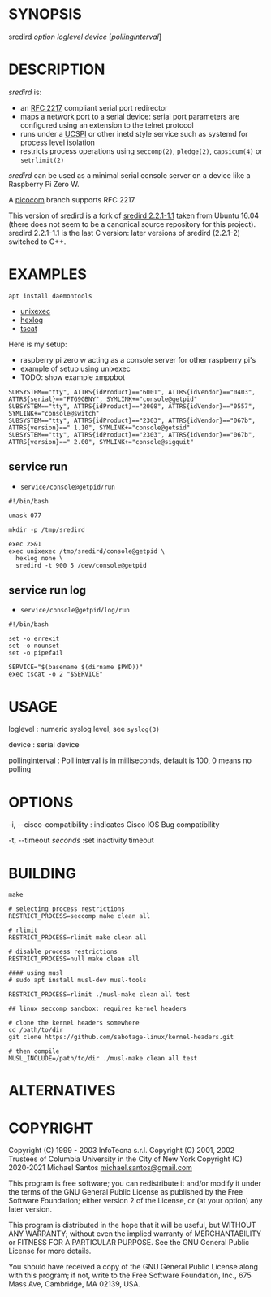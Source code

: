 # SYNOPSIS

sredird _option_ _loglevel_ _device_ [*pollinginterval*]

# DESCRIPTION

_sredird_ is:

- an [RFC 2217](https://datatracker.ietf.org/doc/html/rfc2217) compliant
  serial port redirector
- maps a network port to a serial device: serial port parameters are
  configured using an extension to the telnet protocol
- runs under a [UCSPI](http://cr.yp.to/proto/ucspi.txt) or other inetd
  style service such as systemd for process level isolation
- restricts process operations using `seccomp(2)`, `pledge(2)`,
  `capsicum(4)` or `setrlimit(2)`

_sredird_ can be used as a minimal serial console server on a device like
a Raspberry Pi Zero W.

A [picocom](https://github.com/npat-efault/picocom/tree/rfc2217) branch
supports RFC 2217.

This version of sredird is a fork of [sredird
2.2.1-1.1](https://github.com/msantos/sredird/blob/master/README)
taken from Ubuntu 16.04 (there does not seem to be a canonical source
repository for this project). sredird 2.2.1-1.1 is the last C version:
later versions of sredird (2.2.1-2) switched to C++.

# EXAMPLES

```
apt install daemontools
```

- [unixexec](https://github.com/msantos/unixexec)
- [hexlog](https://github.com/msantos/hexlog)
- [tscat](https://github.com/msantos/tscat)

Here is my setup:

- raspberry pi zero w acting as a console server for other raspberry pi's
- example of setup using unixexec
- TODO: show example xmppbot

```/etc/udev/rules.d/10-usb-serial.rules
SUBSYSTEM=="tty", ATTRS{idProduct}=="6001", ATTRS{idVendor}=="0403", ATTRS{serial}=="FTG9GBNY", SYMLINK+="console@getpid"
SUBSYSTEM=="tty", ATTRS{idProduct}=="2008", ATTRS{idVendor}=="0557", SYMLINK+="console@switch"
SUBSYSTEM=="tty", ATTRS{idProduct}=="2303", ATTRS{idVendor}=="067b", ATTRS{version}==" 1.10", SYMLINK+="console@getsid"
SUBSYSTEM=="tty", ATTRS{idProduct}=="2303", ATTRS{idVendor}=="067b", ATTRS{version}==" 2.00", SYMLINK+="console@sigquit"
```

## service run

- `service/console@getpid/run`

```shell
#!/bin/bash

umask 077

mkdir -p /tmp/sredird

exec 2>&1
exec unixexec /tmp/sredird/console@getpid \
  hexlog none \
  sredird -t 900 5 /dev/console@getpid
```

## service run log

- `service/console@getpid/log/run`

```shell
#!/bin/bash

set -o errexit
set -o nounset
set -o pipefail

SERVICE="$(basename $(dirname $PWD))"
exec tscat -o 2 "$SERVICE"
```

# USAGE

loglevel
: numeric syslog level, see `syslog(3)`

device
: serial device

pollinginterval
: Poll interval is in milliseconds, default is 100, 0 means no polling

# OPTIONS

-i, --cisco-compatibility
: indicates Cisco IOS Bug compatibility

-t, --timeout _seconds_
:set inactivity timeout

# BUILDING

    make

    # selecting process restrictions
    RESTRICT_PROCESS=seccomp make clean all

    # rlimit
    RESTRICT_PROCESS=rlimit make clean all

    # disable process restrictions
    RESTRICT_PROCESS=null make clean all

    #### using musl
    # sudo apt install musl-dev musl-tools

    RESTRICT_PROCESS=rlimit ./musl-make clean all test

    ## linux seccomp sandbox: requires kernel headers

    # clone the kernel headers somewhere
    cd /path/to/dir
    git clone https://github.com/sabotage-linux/kernel-headers.git

    # then compile
    MUSL_INCLUDE=/path/to/dir ./musl-make clean all test

# ALTERNATIVES

# COPYRIGHT

Copyright (C) 1999 - 2003 InfoTecna s.r.l.
Copyright (C) 2001, 2002 Trustees of Columbia University in the City of New York
Copyright (C) 2020-2021 Michael Santos <michael.santos@gmail.com>

This program is free software; you can redistribute it and/or modify
it under the terms of the GNU General Public License as published by
the Free Software Foundation; either version 2 of the License, or
(at your option) any later version.

This program is distributed in the hope that it will be useful,
but WITHOUT ANY WARRANTY; without even the implied warranty of
MERCHANTABILITY or FITNESS FOR A PARTICULAR PURPOSE. See the
GNU General Public License for more details.

You should have received a copy of the GNU General Public License
along with this program; if not, write to the Free Software
Foundation, Inc., 675 Mass Ave, Cambridge, MA 02139, USA.
